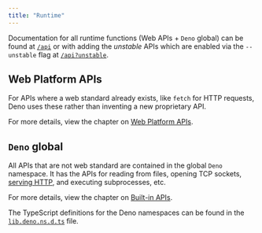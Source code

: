 ```yaml
---
title: "Runtime"
---
```


Documentation for all runtime functions (Web APIs + `Deno` global) can be found
at [`/api`](https://deno.land/api) or with adding the _unstable_ APIs which are
enabled via the `--unstable` flag at
[`/api?unstable`](https://deno.land/api?unstable=true).

## Web Platform APIs

For APIs where a web standard already exists, like `fetch` for HTTP requests,
Deno uses these rather than inventing a new proprietary API.

For more details, view the chapter on
[Web Platform APIs](./web_platform_apis.md).

## `Deno` global

All APIs that are not web standard are contained in the global `Deno` namespace.
It has the APIs for reading from files, opening TCP sockets,
[serving HTTP](./http_server_apis.md), and executing subprocesses, etc.

For more details, view the chapter on [Built-in APIs](./builtin_apis.md).

The TypeScript definitions for the Deno namespaces can be found in the
[`lib.deno.ns.d.ts`](https://github.com/denoland/deno/blob/$CLI_VERSION/cli/tsc/dts/lib.deno.ns.d.ts)
file.
